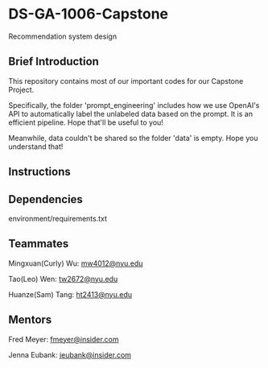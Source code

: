 # DS-GA-1006-Capstone
Recommendation system design

## Brief Introduction

This repository contains most of our important codes for our Capstone Project. 

Specifically, the folder 'prompt_engineering' includes how we use OpenAI's API to automatically label the unlabeled data based on the prompt. It is an efficient pipeline. Hope that'll be useful to you!

Meanwhile, data couldn't be shared so the folder 'data' is empty. Hope you understand that!

## Instructions

## Dependencies
environment/requirements.txt

## Teammates

Mingxuan(Curly) Wu: mw4012@nyu.edu

Tao(Leo) Wen: tw2672@nyu.edu

Huanze(Sam) Tang: ht2413@nyu.edu

## Mentors

Fred Meyer: fmeyer@insider.com

Jenna Eubank: jeubank@insider.com
